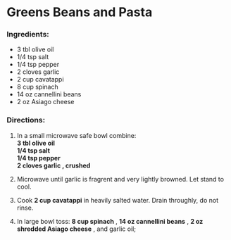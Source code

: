 # Greens Beans and Pasta 

### Ingredients: 
* 3 tbl olive oil
* 1/4 tsp salt
* 1/4 tsp pepper
* 2 cloves garlic
* 2 cup cavatappi
* 8 cup spinach
* 14 oz cannellini beans
* 2 oz Asiago cheese

### Directions: 
1. In a small microwave safe bowl combine:  
**3 tbl olive oil**   
**1/4 tsp salt**   
**1/4 tsp pepper**   
**2 cloves garlic , crushed**   


2. Microwave until garlic is fragrent and very lightly browned. Let stand to cool. 
3. Cook **2 cup cavatappi** in heavily salted water. Drain throughly, do not rinse. 
4. In large bowl toss: **8 cup spinach** , **14 oz cannellini beans** , **2 oz shredded Asiago cheese** , and garlic oil; 
